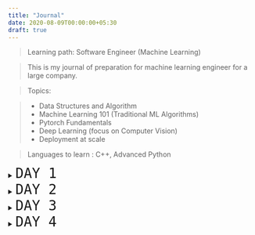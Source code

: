 ```yaml
---
title: "Journal"
date: 2020-08-09T00:00:00+05:30
draft: true
---
```


> Learning path: Software Engineer (Machine Learning)

> This is my journal of preparation for machine learning engineer for a large company.

> Topics:

> - Data Structures and Algorithm
> - Machine Learning 101 (Traditional ML Algorithms)
> - Pytorch Fundamentals
> - Deep Learning (focus on Computer Vision)
> - Deployment at scale

> Languages to learn : C++, Advanced Python

<details>
    <summary><span style="font-family:Monospace; font-size:2em;">DAY 1</span></summary>

- [Teach yourself C++ in One Hour a Day.](https://g.co/kgs/bCYnch)
  - [x] LESSON 1
  - [x] LESSON 2
  - [x] LESSON 3

C++ 101. Anatomy of C++. Variables and declaring constants.

Now that i have completed 3 chapters I should start with some coding practice too. Let's signup on Hackerrank and do some C++ coding challenges. Easy challenges will help in building the concepts. Signup for 30 days code challenge and practice C++ section.

Cpp badge 3 stars achieved.

</details>

<details>
    <summary><span style="font-family:Monospace; font-size:2em;">DAY 2</span></summary>

- [Teach yourself C++ in One Hour a Day.](https://g.co/kgs/bCYnch)
  - [x] LESSON 4
  - [x] LESSON 5

- [DSA - Codechef](https://www.codechef.com/LEARNDSA?itm_campaign=contest_listing)
  - [x] Complexity analysis and basics warm up. ( first 3 questions )

Manging arrays and strings. Expressions, Statements and Operators.

Let's attempt some more problems on Hackerrank. Completed all the Introduction challenges in C++!

Sizeof(...) is an operator not a function.

</details>

<details>
    <summary><span style="font-family:Monospace; font-size:2em;">DAY 3</span></summary>

- [Teach yourself C++ in One Hour a Day.](https://g.co/kgs/bCYnch)
  - [x] LESSON 6
  - [x] LESSON 7

- [DSA - Codechef](https://www.codechef.com/LEARNDSA?itm_campaign=contest_listing)
  - [x] Complexity analysis and basics warm up. (next 4)

Hackerrank 30 days of code, challenge 3 finished. It's better to start with basic competitive coding in C++ and get hands on. It's okay to search google for syntax but not okay to look at answer before attempting.

</details>

<details>
    <summary><span style="font-family:Monospace; font-size:2em;">DAY 4</span></summary>

- [Teach yourself C++ in One Hour a Day.](https://g.co/kgs/bCYnch)
  - [ ] LESSON 8
  - [ ] LESSON 9

- [DSA - Codechef](https://www.codechef.com/LEARNDSA?itm_campaign=contest_listing)
  - [ ] Complete Complexity analysis and basics warm up.

</details>
